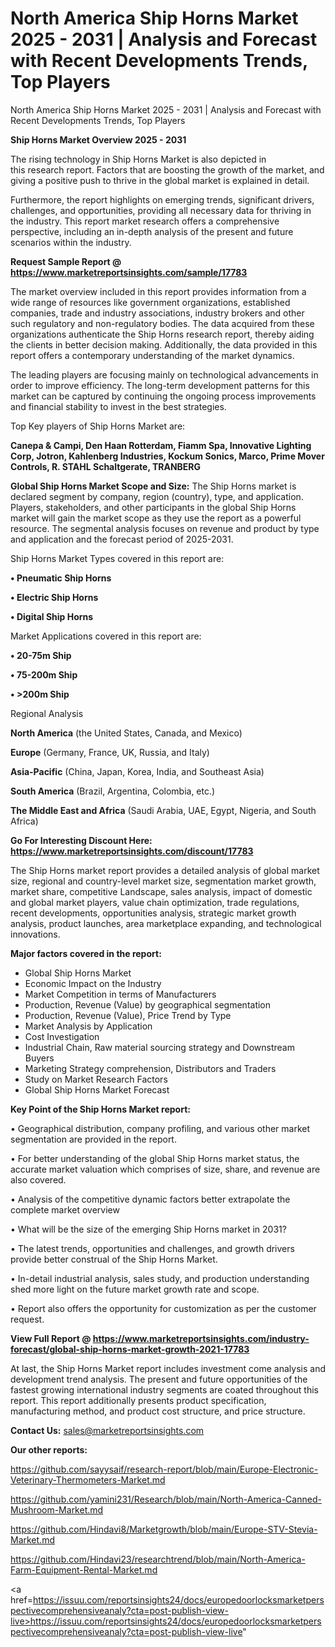 # North America Ship Horns Market 2025 - 2031 | Analysis and Forecast with Recent Developments Trends, Top Players
North America Ship Horns Market 2025 - 2031 | Analysis and Forecast with Recent Developments Trends, Top Players

<Strong> Ship Horns Market Overview 2025 - 2031</strong>

The rising technology in Ship Horns Market is also depicted in this research report. Factors that are boosting the growth of the market, and giving a positive push to thrive in the global market is explained in detail.

Furthermore, the report highlights on emerging trends, significant drivers, challenges, and opportunities, providing all necessary data for thriving in the industry. This report market research offers a comprehensive perspective, including an in-depth analysis of the present and future scenarios within the industry.

<strong>Request Sample Report @ <a href=https://www.marketreportsinsights.com/sample/17783>https://www.marketreportsinsights.com/sample/17783</a></strong>

The market overview included in this report provides information from a wide range of resources like government organizations, established companies, trade and industry associations, industry brokers and other such regulatory and non-regulatory bodies. The data acquired from these organizations authenticate the Ship Horns research report, thereby aiding the clients in better decision making. Additionally, the data provided in this report offers a contemporary understanding of the market dynamics.

The leading players are focusing mainly on technological advancements in order to improve efficiency. The long-term development patterns for this market can be captured by continuing the ongoing process improvements and financial stability to invest in the best strategies.

Top Key players of Ship Horns Market are:

<strong>Canepa & Campi, Den Haan Rotterdam, Fiamm Spa, Innovative Lighting Corp, Jotron, Kahlenberg Industries, Kockum Sonics, Marco, Prime Mover Controls, R. STAHL Schaltgerate, TRANBERG</strong>

<strong><b>Global Ship Horns Market Scope and Size:</b></strong>
The Ship Horns market is declared segment by company, region (country), type, and application. Players, stakeholders, and other participants in the global Ship Horns market will gain the market scope as they use the report as a powerful resource. The segmental analysis focuses on revenue and product by type and application and the forecast period of 2025-2031.

Ship Horns Market Types covered in this report are:

<strong>• Pneumatic Ship Horns

• Electric Ship Horns

• Digital Ship Horns</strong>

Market Applications covered in this report are:

<strong>• 20-75m Ship

• 75-200m Ship

• >200m Ship</strong> 

Regional Analysis

<strong>North America</strong> (the United States, Canada, and Mexico)

<strong>Europe</strong> (Germany, France, UK, Russia, and Italy)

<strong>Asia-Pacific</strong> (China, Japan, Korea, India, and Southeast Asia)

<strong>South America</strong> (Brazil, Argentina, Colombia, etc.)

<strong>The Middle East and Africa</strong> (Saudi Arabia, UAE, Egypt, Nigeria, and South Africa)

<strong>Go For Interesting Discount Here: <a href=https://www.marketreportsinsights.com/discount/17783>https://www.marketreportsinsights.com/discount/17783</a></strong>

The Ship Horns market report provides a detailed analysis of global market size, regional and country-level market size, segmentation market growth, market share, competitive Landscape, sales analysis, impact of domestic and global market players, value chain optimization, trade regulations, recent developments, opportunities analysis, strategic market growth analysis, product launches, area marketplace expanding, and technological innovations.

<strong><b>Major factors covered in the report:</b></strong>
<ul>
  <li>Global Ship Horns Market </li>
  <li>Economic Impact on the Industry</li>
  <li>Market Competition in terms of Manufacturers</li>
  <li>Production, Revenue (Value) by geographical segmentation</li>
  <li>Production, Revenue (Value), Price Trend by Type</li>
  <li>Market Analysis by Application</li>
  <li>Cost Investigation</li>
  <li>Industrial Chain, Raw material sourcing strategy and Downstream Buyers</li>
  <li>Marketing Strategy comprehension, Distributors and Traders</li>
  <li>Study on Market Research Factors</li>
  <li>Global Ship Horns Market Forecast</li>
</ul>

<strong><b>Key Point of the Ship Horns Market report:</b></strong>

• Geographical distribution, company profiling, and various other market segmentation are provided in the report.

• For better understanding of the global Ship Horns market status, the accurate market valuation which comprises of size, share, and revenue are also covered.

• Analysis of the competitive dynamic factors better extrapolate the complete market overview

• What will be the size of the emerging Ship Horns market in 2031?

• The latest trends, opportunities and challenges, and growth drivers provide better construal of the Ship Horns Market.

• In-detail industrial analysis, sales study, and production understanding shed more light on the future market growth rate and scope.

• Report also offers the opportunity for customization as per the customer request.

<strong><b>View Full Report @ <a href=https://www.marketreportsinsights.com/industry-forecast/global-ship-horns-market-growth-2021-17783>https://www.marketreportsinsights.com/industry-forecast/global-ship-horns-market-growth-2021-17783</a></b></strong>


At last, the Ship Horns Market report includes investment come analysis and development trend analysis. The present and future opportunities of the fastest growing international industry segments are coated throughout this report. This report additionally presents product specification, manufacturing method, and product cost structure, and price structure.

<strong>Contact Us:</strong>
sales@marketreportsinsights.com

<strong>Our other reports:</strong>

<a href=https://github.com/sayysaif/research-report/blob/main/Europe-Electronic-Veterinary-Thermometers-Market.md>https://github.com/sayysaif/research-report/blob/main/Europe-Electronic-Veterinary-Thermometers-Market.md</a>

<a href=https://github.com/yamini231/Research/blob/main/North-America-Canned-Mushroom-Market.md>https://github.com/yamini231/Research/blob/main/North-America-Canned-Mushroom-Market.md</a>

<a href=https://github.com/Hindavi8/Marketgrowth/blob/main/Europe-STV-Stevia-Market.md>https://github.com/Hindavi8/Marketgrowth/blob/main/Europe-STV-Stevia-Market.md</a>

<a href=https://github.com/Hindavi23/researchtrend/blob/main/North-America-Farm-Equipment-Rental-Market.md>https://github.com/Hindavi23/researchtrend/blob/main/North-America-Farm-Equipment-Rental-Market.md</a>

<a href=https://issuu.com/reportsinsights24/docs/europedoorlocksmarketperspectivecomprehensiveanaly?cta=post-publish-view-live>https://issuu.com/reportsinsights24/docs/europedoorlocksmarketperspectivecomprehensiveanaly?cta=post-publish-view-live</a>"
